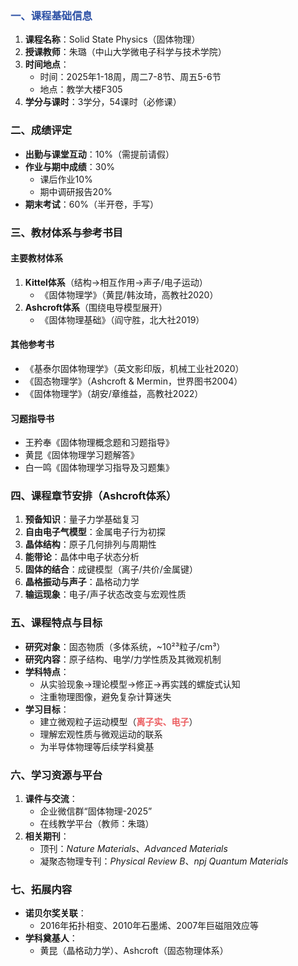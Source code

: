 ### <span style="color:rgb(44, 80, 165)">一、课程基础信息</span>
1. **课程名称**：Solid State Physics（固体物理）
2. **授课教师**：朱璐（中山大学微电子科学与技术学院）
3. **时间地点**：
   - 时间：2025年1-18周，周二7-8节、周五5-6节
   - 地点：教学大楼F305
4. **学分与课时**：3学分，54课时（必修课）

### 二、成绩评定
- **出勤与课堂互动**：10%（需提前请假）
- **作业与期中成绩**：30%
  - 课后作业10%
  - 期中调研报告20%
- **期末考试**：60%（半开卷，手写）

### 三、教材体系与参考书目
#### 主要教材体系
1. **Kittel体系**（结构→相互作用→声子/电子运动）
   - 《固体物理学》（黄昆/韩汝琦，高教社2020）
2. **Ashcroft体系**（围绕电导模型展开）
   - 《固体物理基础》（阎守胜，北大社2019）

#### 其他参考书
- 《基泰尔固体物理学》（英文影印版，机械工业社2020）
- 《固态物理学》（Ashcroft & Mermin，世界图书2004）
- 《固体物理学》（胡安/章维益，高教社2022）

#### 习题指导书
- 王矜奉《固体物理概念题和习题指导》
- 黄昆《固体物理学习题解答》
- 白一鸣《固体物理学习指导及习题集》

### 四、课程章节安排（Ashcroft体系）
1. **预备知识**：量子力学基础复习
2. **自由电子气模型**：金属电子行为初探
3. **晶体结构**：原子几何排列与周期性
4. **能带论**：晶体中电子状态分析
5. **固体的结合**：成键模型（离子/共价/金属键）
6. **晶格振动与声子**：晶格动力学
7. **输运现象**：电子/声子状态改变与宏观性质

### 五、课程特点与目标
- **研究对象**：固态物质（多体系统，~10²³粒子/cm³）
- **研究内容**：原子结构、电学/力学性质及其微观机制
- **学科特点**：
  - 从实验现象→理论模型→修正→再实践的螺旋式认知
  - 注重物理图像，避免复杂计算迷失
- **学习目标**：
  - 建立微观粒子运动模型（<span style="font-weight:bold; color:rgb(236, 95, 98)">离子实、电子</span>）
  - 理解宏观性质与微观运动的联系
  - 为半导体物理等后续学科奠基

### 六、学习资源与平台
1. **课件与交流**：
   - 企业微信群“固体物理-2025”
   - 在线教学平台（教师：朱璐）
2. **相关期刊**：
   - 顶刊：*Nature Materials*、*Advanced Materials*
   - 凝聚态物理专刊：*Physical Review B*、*npj Quantum Materials*

### 七、拓展内容
- **诺贝尔奖关联**：
  - 2016年拓扑相变、2010年石墨烯、2007年巨磁阻效应等
- **学科奠基人**：
  - 黄昆（晶格动力学）、Ashcroft（固态物理体系）
